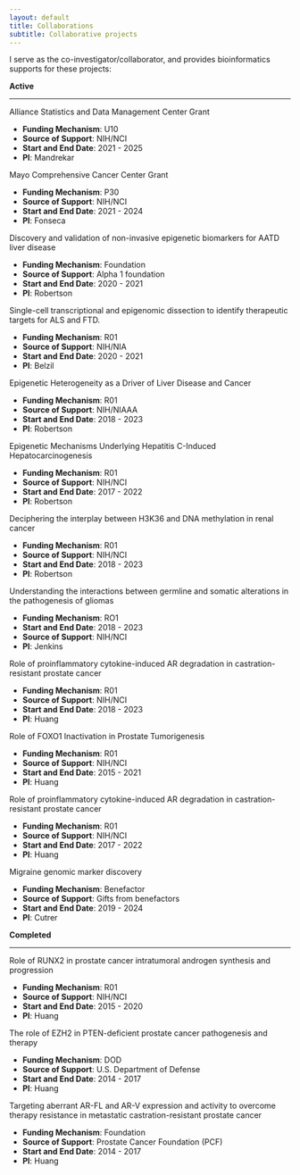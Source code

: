 ```yaml
---
layout: default
title: Collaborations
subtitle: Collaborative projects
---
```


I serve as the co-investigator/collaborator, and provides bioinformatics supports for these projects:

**Active**

---

Alliance Statistics and Data Management Center Grant
+ **Funding Mechanism**: U10
+ **Source of Support**: NIH/NCI
+ **Start and End Date**: 2021 \- 2025
+ **PI**: Mandrekar

Mayo Comprehensive Cancer Center Grant
- **Funding Mechanism**: P30
- **Source of Support**: NIH/NCI
- **Start and End Date**: 2021 \- 2024
- **PI**: Fonseca

Discovery and validation of non-invasive epigenetic biomarkers for AATD liver disease
- **Funding Mechanism**: Foundation
- **Source of Support**: Alpha 1 foundation
- **Start and End Date**: 2020 \- 2021
- **PI**: Robertson

Single-cell transcriptional and epigenomic dissection to identify therapeutic targets for ALS and FTD. 
- **Funding Mechanism**: R01
- **Source of Support**: NIH/NIA
- **Start and End Date**: 2020 \- 2021
- **PI**: Belzil

Epigenetic Heterogeneity as a Driver of Liver Disease and Cancer
- **Funding Mechanism**: R01
- **Source of Support**: NIH/NIAAA
- **Start and End Date**: 2018 \- 2023
- **PI**: Robertson

Epigenetic Mechanisms Underlying Hepatitis C-Induced Hepatocarcinogenesis
- **Funding Mechanism**: R01
- **Source of Support**: NIH/NCI
- **Start and End Date**: 2017 \- 2022
- **PI**: Robertson

Deciphering the interplay between H3K36 and DNA methylation in renal cancer
- **Funding Mechanism**: R01
- **Source of Support**: NIH/NCI
- **Start and End Date**: 2018 \- 2023
- **PI**: Robertson

Understanding the interactions between germline and somatic alterations in the pathogenesis of gliomas
- **Funding Mechanism**: RO1
- **Start and End Date**: 2018 \- 2023
- **Source of Support**: NIH/NCI
- **PI**: Jenkins

Role of proinflammatory cytokine-induced AR degradation in castration-resistant prostate cancer
- **Funding Mechanism**: R01
- **Source of Support**: NIH/NCI
- **Start and End Date**: 2018 \- 2023
- **PI**: Huang

Role of FOXO1 Inactivation in Prostate Tumorigenesis
- **Funding Mechanism**: R01
- **Source of Support**: NIH/NCI
- **Start and End Date**: 2015 \- 2021
- **PI**: Huang

Role of proinflammatory cytokine-induced AR degradation in castration-resistant prostate cancer
- **Funding Mechanism**: R01
- **Source of Support**: NIH/NCI
- **Start and End Date**: 2017 \- 2022
- **PI**: Huang

Migraine genomic marker discovery
- **Funding Mechanism**: Benefactor
- **Source of Support**:  Gifts from benefactors
- **Start and End Date**: 2019 - 2024
- **PI**: Cutrer

**Completed**

---

Role of RUNX2 in prostate cancer intratumoral androgen synthesis and progression
- **Funding Mechanism**: R01
- **Source of Support**: NIH/NCI
- **Start and End Date**: 2015 \- 2020
- **PI**: Huang

The role of EZH2 in PTEN-deficient prostate cancer pathogenesis and therapy
- **Funding Mechanism**: DOD
- **Source of Support**: U.S. Department of Defense
- **Start and End Date**: 2014 \- 2017
- **PI**: Huang

Targeting aberrant AR-FL and AR-V expression and activity to overcome therapy resistance in metastatic castration-resistant prostate cancer
- **Funding Mechanism**: Foundation
- **Source of Support**: Prostate Cancer Foundation (PCF)
- **Start and End Date**: 2014 \- 2017
- **PI**: Huang




